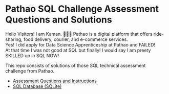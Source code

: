 # Pathao SQL Challenge Assessment Questions and Solutions
Hello Visitors! I am Kaman. 🙋🏻‍♂️
Pathao is a digital platform that offers ride-sharing, food delivery, courier, and e-commerce services.<br>
Yes! I did apply for Data Science Apprenticeship at Pathao and FAILED!<br>
At that time I was not good at SQL but finally! I would say I am preety SKILLED up in SQL NOW!


This repo consists of solutions of those SQL technical assessment challenge from Pathao.
- [Assessment Questions and Instructions](https://github.com/KamanHang/pathao-assessment-questions/blob/main/Data%20Science%20Apprenticeship%20CHALLENGE%20Instruction%20%5BPathao%20Nepal%202024%20Fall%5D.pdf)
- [SQL Database (SQLite)](https://github.com/KamanHang/pathao-assessment-questions/blob/main/SQLite%20Database/queue_system_sqlite3.db)
